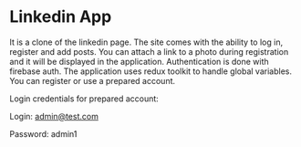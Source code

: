 # Linkedin App

It is a clone of the linkedin page. The site comes with the ability to log in, register and add posts. You can attach a link to a photo during registration and it will be displayed in the application.
Authentication is done with firebase auth.
The application uses redux toolkit to handle global variables.
You can register or use a prepared account.


Login credentials for prepared account:

Login: admin@test.com

Password: admin1
